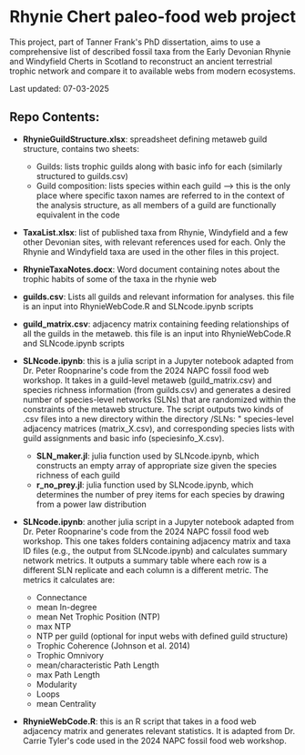 Rhynie Chert paleo-food web project 
===================================
This project, part of Tanner Frank's PhD dissertation, aims to use a comprehensive list of described fossil taxa from the Early Devonian
Rhynie and Windyfield Cherts in Scotland to reconstruct an ancient terrestrial trophic network and compare it to available webs from
modern ecosystems.

Last updated: 07-03-2025

Repo Contents:
--------------
- **RhynieGuildStructure.xlsx**: spreadsheet defining metaweb guild structure, contains two sheets:
    - Guilds: lists trophic guilds along with basic info for each (similarly structured to guilds.csv)
    - Guild composition: lists species within each guild --> this is the only place where specific taxon names are referred to in the context of the analysis structure, as all members of a guild are functionally equivalent in the code
  
- **TaxaList.xlsx**: list of published taxa from Rhynie, Windyfield and a few other Devonian sites, with relevant references used for each. Only the Rhynie and Windyfield taxa are used in the other files in this project.
  
- **RhynieTaxaNotes.docx**: Word document containing notes about the trophic habits of some of the taxa in the rhynie web

- **guilds.csv**: Lists all guilds and relevant information for analyses. this file is an input into RhynieWebCode.R and SLNcode.ipynb scripts

- **guild_matrix.csv**: adjacency matrix containing feeding relationships of all the guilds in the metaweb. this file is an input into RhynieWebCode.R and SLNcode.ipynb scripts

- **SLNcode.ipynb**: this is a julia script in a Jupyter notebook adapted from Dr. Peter Roopnarine's code from the 2024 NAPC fossil food web workshop. It takes in a guild-level metaweb (guild_matrix.csv) and species richness information (from guilds.csv) and generates a desired number of species-level networks (SLNs) that are randomized within the constraints of the metaweb structure. The script outputs two kinds of .csv files into a new directory within the directory /SLNs: " species-level adjacency matrices (matrix_X.csv), and corresponding species lists with guild assignments and basic info (speciesinfo_X.csv).

    - **SLN_maker.jl**: julia function used by SLNcode.ipynb, which constructs an empty array of appropriate size given the species richness of each guild
    - **r_no_prey.jl**: julia function used by SLNcode.ipynb, which determines the number of prey items for each species by drawing from a power law distribution

- **SLNcode.ipynb**: another julia script in a Jupyter notebook adapted from Dr. Peter Roopnarine's code from the 2024 NAPC fossil food web workshop. This one takes folders containing adjacency matrix and taxa ID files (e.g., the output from SLNcode.ipynb) and calculates summary network metrics. It outputs a summary table where each row is a different SLN replicate and each column is a different metric. The metrics it calculates are:
    - Connectance
    - mean In-degree
    - mean Net Trophic Position (NTP)
    - max NTP
    - NTP per guild (optional for input webs with defined guild structure)
    - Trophic Coherence (Johnson et al. 2014)
    - Trophic Omnivory
    - mean/characteristic Path Length
    - max Path Length 
    - Modularity 
    - Loops
    - mean Centrality



- **RhynieWebCode.R**: this is an R script that takes in a food web adjacency matrix and generates relevant statistics. It is adapted from Dr. Carrie Tyler's code used in the 2024 NAPC fossil food web workshop.
